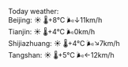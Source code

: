 Today weather:  
Beijing: ☀️ 🌡️+8°C 🌬️↓11km/h  
Tianjin: ☀️ 🌡️+4°C 🌬️0km/h  
Shijiazhuang: ☀️ 🌡️+4°C 🌬️↘7km/h  
Tangshan: ☀️ 🌡️+5°C 🌬️←12km/h  
